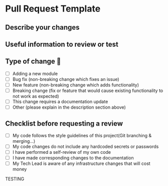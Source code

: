# Pull Request Template

## Describe your changes

<!--
  Issue ticket number and link
-->

<!--
  Please include a summary of the change along with any relevant context.
  List any dependencies that are required for this change.
-->

## Useful information to review or test

<!--
  Add any useful information that will help the reviewer test your changes.
  This could include example payloads, steps to reproduce, etc.
-->

## Type of change 🧩

- [ ] Adding a new module
- [ ] Bug fix (non-breaking change which fixes an issue)
- [ ] New feature (non-breaking change which adds functionality)
- [ ] Breaking change (fix or feature that would cause existing functionality to not work as expected)
- [ ] This change requires a documentation update
- [ ] Other (please explain in the description section above)

## Checklist before requesting a review

- [ ] My code follows the style guidelines of this project(Git branching & merging...)
- [ ] My code changes do not include any hardcoded secrets or passwords
- [ ] I have performed a self-review of my own code
- [ ] I have made corresponding changes to the documentation
- [ ] My Tech Lead is aware of any infrastructure changes that will cost money

TESTING 
